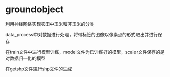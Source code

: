 # groundobject
利用神经网络实现农田中玉米和非玉米的分类

data_process中对数据进行处理，将带标签的图像以像素点的形式取出并进行保存

在train文件中进行模型训练，model文件为已训练好的模型，scaler文件保存的是对数据归一化的模型

在getshp文件进行shp文件的生成
